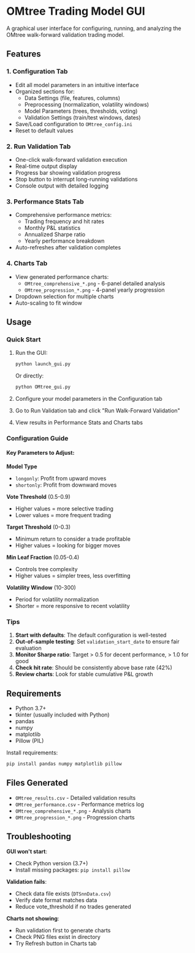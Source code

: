 # OMtree Trading Model GUI

A graphical user interface for configuring, running, and analyzing the OMtree walk-forward validation trading model.

## Features

### 1. Configuration Tab
- Edit all model parameters in an intuitive interface
- Organized sections for:
  - Data Settings (file, features, columns)
  - Preprocessing (normalization, volatility windows)
  - Model Parameters (trees, thresholds, voting)
  - Validation Settings (train/test windows, dates)
- Save/Load configuration to `OMtree_config.ini`
- Reset to default values

### 2. Run Validation Tab
- One-click walk-forward validation execution
- Real-time output display
- Progress bar showing validation progress
- Stop button to interrupt long-running validations
- Console output with detailed logging

### 3. Performance Stats Tab
- Comprehensive performance metrics:
  - Trading frequency and hit rates
  - Monthly P&L statistics
  - Annualized Sharpe ratio
  - Yearly performance breakdown
- Auto-refreshes after validation completes

### 4. Charts Tab
- View generated performance charts:
  - `OMtree_comprehensive_*.png` - 6-panel detailed analysis
  - `OMtree_progression_*.png` - 4-panel yearly progression
- Dropdown selection for multiple charts
- Auto-scaling to fit window

## Usage

### Quick Start
1. Run the GUI:
   ```bash
   python launch_gui.py
   ```
   Or directly:
   ```bash
   python OMtree_gui.py
   ```

2. Configure your model parameters in the Configuration tab

3. Go to Run Validation tab and click "Run Walk-Forward Validation"

4. View results in Performance Stats and Charts tabs

### Configuration Guide

#### Key Parameters to Adjust:

**Model Type**
- `longonly`: Profit from upward moves
- `shortonly`: Profit from downward moves

**Vote Threshold** (0.5-0.9)
- Higher values = more selective trading
- Lower values = more frequent trading

**Target Threshold** (0-0.3)
- Minimum return to consider a trade profitable
- Higher values = looking for bigger moves

**Min Leaf Fraction** (0.05-0.4)
- Controls tree complexity
- Higher values = simpler trees, less overfitting

**Volatility Window** (10-300)
- Period for volatility normalization
- Shorter = more responsive to recent volatility

### Tips

1. **Start with defaults**: The default configuration is well-tested
2. **Out-of-sample testing**: Set `validation_start_date` to ensure fair evaluation
3. **Monitor Sharpe ratio**: Target > 0.5 for decent performance, > 1.0 for good
4. **Check hit rate**: Should be consistently above base rate (42%)
5. **Review charts**: Look for stable cumulative P&L growth

## Requirements

- Python 3.7+
- tkinter (usually included with Python)
- pandas
- numpy
- matplotlib
- Pillow (PIL)

Install requirements:
```bash
pip install pandas numpy matplotlib pillow
```

## Files Generated

- `OMtree_results.csv` - Detailed validation results
- `OMtree_performance.csv` - Performance metrics log
- `OMtree_comprehensive_*.png` - Analysis charts
- `OMtree_progression_*.png` - Progression charts

## Troubleshooting

**GUI won't start**: 
- Check Python version (3.7+)
- Install missing packages: `pip install pillow`

**Validation fails**:
- Check data file exists (`DTSnnData.csv`)
- Verify date format matches data
- Reduce vote_threshold if no trades generated

**Charts not showing**:
- Run validation first to generate charts
- Check PNG files exist in directory
- Try Refresh button in Charts tab